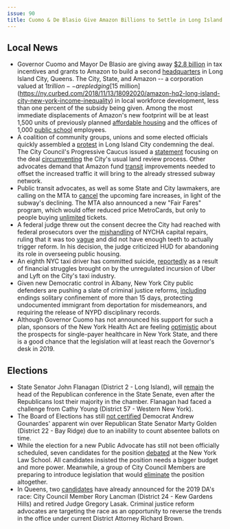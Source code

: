```yaml
---
issue: 90
title: Cuomo & De Blasio Give Amazon Billions to Settle in Long Island City
---
```


## Local News
-   Governor Cuomo and Mayor De Blasio are giving away [$2.8 billion](https://www.amny.com/news/amazon-hq2-tax-break-benefit-1.23381599) in tax incentives and grants to Amazon to build a second [headquarters](https://www.nytimes.com/2018/11/13/nyregion/amazon-long-island-city.html) in Long Island City, Queens. The City, State, and Amazon -- a corporation valued at $1 trillion -- are pledging [$15 million](https://ny.curbed.com/2018/11/13/18092020/amazon-hq2-long-island-city-new-york-income-inequality) in local workforce development, less than one percent of the subsidy being given. Among the most immediate displacements of Amazon's new footprint will be at least 1,500 units of previously planned [affordable housing](https://www.politico.com/states/new-york/albany/story/2018/11/15/amazon-deal-will-disrupt-plans-for-affordable-housing-on-long-island-city-sites-700784) and the offices of 1,000 [public school](https://www.politico.com/states/new-york/newsletters/politico-new-york-education/2018/11/16/amazon-deal-to-kick-1-000-school-employees-out-of-their-offices-136814) employees.
-   A coalition of community groups, unions and some elected officials quickly assembled a [protest](https://www.vox.com/the-goods/2018/11/15/18096181/long-island-city-amazon-hq2-protest) in Long Island City condemning the deal. The City Council's Progressive Caucus issued a [statement](https://nycprogressives.com/2018/11/14/progressive-caucus-statement-on-amazon-hq2/) focusing on the deal [circumventing](https://www.politico.com/states/new-york/city-hall/story/2018/11/13/cut-out-of-amazon-process-city-council-fumes-694628) the City's usual land review process. Other advocates demand that Amazon fund [transit](https://www.newsday.com/business/advocates-demand-amazon-fund-transit-improvements-needed-for-hq2-1.23383044) improvements needed to offset the increased traffic it will bring to the already stressed subway network.
-   Public transit advocates, as well as some State and City lawmakers, are calling on the MTA to [cancel](https://www.amny.com/transit/mta-fare-hikes-protest-1.23420448) the upcoming fare increases, in light of the subway's declining. The MTA also announced a new "Fair Fares" program, which would offer reduced price MetroCards, but only to people buying [unlimited](https://nyc.streetsblog.org/2018/11/15/mta-and-city-screw-working-poor-with-so-called-fair-fares/) tickets.
-   A federal judge threw out the consent decree the City had reached with federal prosecutors over the [mishandling](http://gothamist.com/2018/11/15/nycha_consent_decree_hud.php) of NYCHA capital repairs, ruling that it was too [vague](https://www.nydailynews.com/new-york/ny-metro-judge-rejects-nycha-consent-decree-20181114-story.html) and did not have enough teeth to actually trigger reform. In his decision, the judge criticized HUD for abandoning its role in overseeing public housing.
-   An eighth NYC taxi driver has committed suicide, [reportedly](http://gothamist.com/2018/11/15/8th_nyc_taxi_driver_kill_himself_re.php) as a result of financial struggles brought on by the unregulated incursion of Uber and Lyft on the City's taxi industry.
-   Given new Democratic control in Albany, New York City public defenders are pushing a slate of criminal justice reforms, [including](http://www.nydailynews.com/news/politics/ny-pol-public-defenders-criminal-justice-reform-20181113-story.html) endings solitary confinement of more than 15 days, protecting undocumented immigrant from deportation for misdemeanors, and requiring the release of NYPD disciplinary records.
-   Although Governor Cuomo has not announced his support for such a plan, sponsors of the New York Health Act are feeling [optimistic](http://www.gothamgazette.com/state/8066-with-full-democratic-control-sponsors-of-new-york-single-payer-health-care-hopeful-about-2019) about the prospects for single-payer healthcare in New York State, and there is a good chance that the legislation will at least reach the Governor's desk in 2019.

## Elections
-   State Senator John Flanagan (District 2 - Long Island), will [remain](https://www.democratandchronicle.com/story/news/politics/albany/2018/11/16/john-flanagan-remain-head-senate-gop-conference/2028213002/) the head of the Republican conference in the State Senate, even after the Republicans lost their majority in the chamber. Flanagan had faced a challenge from Cathy Young (District 57 - Western New York).
-   The Board of Elections has still [not certified](https://brooklynreporter.com/2018/11/absentee-vote-count-postponed-in-golden-gounardes-race/) Democrat Andrew Gounardes' apparent win over Republican State Senator Marty Golden (District 22 - Bay Ridge) due to an inability to count absentee ballots on time.
-   While the election for a new Public Advocate has still not been officially scheduled, seven candidates for the position [debated](http://www.gothamgazette.com/city/8076-at-first-debate-candidates-for-public-advocate-pitch-visions-for-the-role) at the New York Law School. All candidates insisted the position needs a bigger budget and more power. Meanwhile, a group of City Council Members are preparing to introduce legislation that would [eliminate](https://www.nydailynews.com/new-york/ny-metro-public-advocate-abolish-20181112-story.html) the position altogether.
-   In Queens, two [candidates](http://www.gothamgazette.com/state/8078-agenda-2019-queens-district-attorney-race-will-center-on-push-for-reform) have already announced for the 2019 DA's race: City Council Member Rory Lancman (District 24 - Kew Gardens Hills) and retired Judge Gregory Lasak. Criminal justice reform advocates are targeting the race as an opportunity to reverse the trends in the office under current District Attorney Richard Brown.
